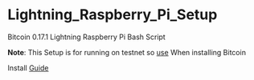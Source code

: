 # Lightning_Raspberry_Pi_Setup
Bitcoin 0.17.1 Lightning Raspberry Pi Bash Script

**Note**: This Setup is for running on testnet so [use](https://github.com/Olliecad1/Bitcoin_0.17.1_RaspberryPi_Setup/blob/master/Docs/Installing_Testnet.md) When installing Bitcoin
 
Install [Guide](https://github.com/Olliecad1/Lightning_RaspberryPi_Setup/blob/master/Docs/Install.md)
